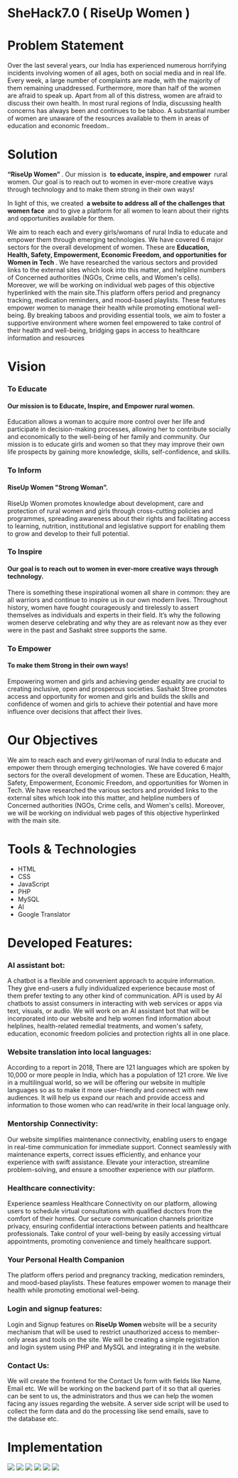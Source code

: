 # SheHack7.0 ( RiseUp Women )
# Problem Statement

Over the last several years, our India has experienced numerous horrifying incidents involving women of all ages, both on social media and in real life. Every week, a large number of complaints are made, with the majority of them remaining unaddressed. Furthermore, more than half of the women are afraid to speak up. Apart from all of this distress, women are afraid to discuss their own health. In most rural regions of India, discussing health concerns has always been and continues to be taboo. A substantial number of women are unaware of the resources available to them in areas of education and economic freedom..

# Solution

<b> “RiseUp Women” </b>. Our mission is <b> to educate, inspire, and empower </b> rural women. Our goal is to reach out to women in ever-more creative ways through technology and to make them strong in their own ways!

In light of this, we created <b> a website to address all of the challenges that women face </b> and to give a platform for all women to learn about their rights and opportunities available for them.

We aim to reach each and every girls/womans of rural India to educate and empower them through emerging technologies. We have covered 6 major sectors for the overall development of women. These are <b> Education, Health, Safety, Empowerment, Economic Freedom, and opportunities for Women in Tech </b>. We have researched the various sectors and provided links to the external sites which look into this matter, and helpline numbers of Concerned authorities (NGOs, Crime cells, and Women's cells). Moreover, we will be working on individual web pages of this objective hyperlinked with the main site.This platform offers period and pregnancy tracking, medication reminders, and mood-based playlists. These features empower women to manage their health while promoting emotional well-being. By breaking taboos and providing essential tools, we aim to foster a supportive environment where women feel empowered to take control of their health and well-being, bridging gaps in access to healthcare information and resources

 
# Vision

<h3>To Educate</h3>

<h4>Our mission is to Educate, Inspire, and Empower rural women.</h4>
 
Education allows a woman to acquire more control over her life and participate in decision-making processes, allowing her to contribute socially and economically to the well-being of her family and community.
Our mission is to educate girls and women so that they may improve their own life prospects by gaining more knowledge, skills, self-confidence, and skills.
 
 
<h3>To Inform</h3>

<h4>RiseUp Women "Strong Woman”.</h4>
 
RiseUp Women promotes knowledge about development, care and protection of rural women and girls through cross-cutting policies and programmes, spreading awareness about their rights and facilitating access to learning, nutrition, institutional and legislative support for enabling them to grow and develop to their full potential.

<h3>To Inspire</h3>

<h4>Our goal is to reach out to women in ever-more creative ways through technology. </h4>
 
There is something these inspirational women all share in common: they are all warriors and continue to inspire us in our own modern lives. Throughout history, women have fought courageously and tirelessly to assert themselves as individuals and experts in their field. It’s why the following women deserve celebrating and why they are as relevant now as they ever were in the past and Sashakt stree supports the same.

<h3>To Empower</h3>

<h4>To make them Strong in their own ways!</h4>
 
Empowering women and girls and achieving gender equality are crucial to creating inclusive, open and prosperous societies. Sashakt Stree promotes access and opportunity for women and girls and builds the skills and confidence of women and girls to achieve their potential and have more influence over decisions that affect their lives.

# Our Objectives

We aim to reach each and every girl/woman of rural India to educate and empower them through emerging technologies. We have covered 6 major sectors for the overall development of women. These are Education, Health, Safety, Empowerment, Economic Freedom, and opportunities for Women in Tech. We have researched the various sectors and provided links to the external sites which look into this matter, and helpline numbers of Concerned authorities (NGOs, Crime cells, and Women's cells). Moreover, we will be working on individual web pages of this objective hyperlinked with the main site. 

# Tools & Technologies
<ul>
 <li>HTML</li>
 <li>CSS</li>
<li>JavaScript</li>
<li>PHP</li>
<li>MySQL</li>
<li>AI</li>
<li>Google Translator</li>
 
</ul>

# Developed Features:

<h3>AI assistant bot: </h3>

A chatbot is a flexible and convenient approach to acquire information. They give end-users a fully individualized experience because most of them prefer texting to any other kind of communication. API is used by AI chatbots to assist consumers in interacting with web services or apps via text, visuals, or audio. 
We will work on an AI assistant bot that will be incorporated into our website and help women find information about helplines, health-related remedial treatments, and women's safety, education, economic freedom policies and protection rights all in one place.




<h3>Website translation into local languages: </h3>

According to a report in 2018, There are 121 languages which are spoken by 10,000 or more people in India, which has a population of 121 crore. We live in a multilingual world, so we will be offering our website in multiple languages so as to make it more user-friendly and connect with new audiences. It will help us expand our reach and provide access and information to those women who can read/write in their local language only.

<h3>Mentorship Connectivity: </h3>

Our website simplifies maintenance connectivity, enabling users to engage in real-time communication for immediate support. Connect seamlessly with maintenance experts, correct issues efficiently, and enhance your experience with swift assistance. Elevate your interaction, streamline problem-solving, and ensure a smoother experience with our platform.


<h3>Healthcare connectivity: </h3>

Experience seamless Healthcare Connectivity on our platform, allowing users to schedule virtual consultations with qualified doctors from the comfort of their homes. Our secure communication channels prioritize privacy, ensuring confidential interactions between patients and healthcare professionals. Take control of your well-being by easily accessing virtual appointments, promoting convenience and timely healthcare support.

<h3>Your Personal Health Companion</h3>
The platform offers period and pregnancy tracking, medication reminders, and mood-based playlists. These features empower women to manage their health while promoting emotional well-being. 


<h3>Login and signup features:</h3>

Login and Signup features on <b> RiseUp Women </b> website will be a security mechanism that will be used to restrict unauthorized access to member-only areas and tools on the site. We will be creating a simple registration and login system using PHP and MySQL and integrating it in the website.



<h3>Contact Us:</h3>

We will create the frontend for the Contact Us form with fields like Name, Email etc. We will be working on the backend part of it so that all queries can be sent to us, the administrators and thus we can help the women facing any issues regarding the website. A server side script will be used to collect the form data and do the processing like send emails, save to the database etc.

# Implementation

<img src = "https://github.com/Vaishnavi2445/HACKMOL-5.O/assets/113535692/72606857-a82e-4b79-91ff-d924f7c710d7" >
<img src = "https://github.com/Vaishnavi2445/HACKMOL-5.O/assets/113535692/63568a3d-90b9-4474-9b8f-459d74b58afd" >
<img src = "https://github.com/Vaishnavi2445/HACKMOL-5.O/assets/113535692/c281d208-32a7-4558-bd66-2297c08f09ad" >
<img src = "https://github.com/Vaishnavi2445/HACKMOL-5.O/assets/113535692/5cc05120-bed8-4b70-867e-60c0906cb21c" >
<img src = "https://github.com/Vaishnavi2445/HACKMOL-5.O/assets/113535692/3e3a7fc1-1b04-46a5-a239-60b0aca15525" >
<img src = "https://github.com/Vaishnavi2445/HACKMOL-5.O/assets/113535692/4f26bfe6-e7bc-4120-9f1c-e8035b4df3e0" >



